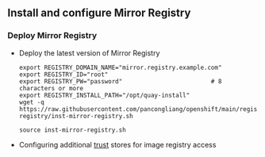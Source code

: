 ## Install and configure Mirror Registry

### Deploy Mirror Registry

* Deploy the latest version of Mirror Registry
  ```
  export REGISTRY_DOMAIN_NAME="mirror.registry.example.com"
  export REGISTRY_ID="root"
  export REGISTRY_PW="password"                         # 8 characters or more
  export REGISTRY_INSTALL_PATH="/opt/quay-install"
  wget -q https://raw.githubusercontent.com/pancongliang/openshift/main/registry/mirror-registry/inst-mirror-registry.sh
  
  source inst-mirror-registry.sh
  ```
* Configuring additional [trust](https://github.com/pancongliang/openshift/blob/main/registry/add-trust-registry/readme.md#configuring-additional-trust-stores-for-image-registry-access) stores for image registry access
